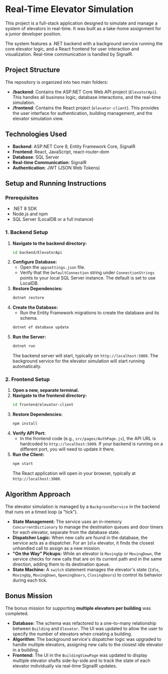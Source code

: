 # Real-Time Elevator Simulation

This project is a full-stack application designed to simulate and manage a system of elevators in real-time. It was built as a take-home assignment for a junior developer position.

The system features a .NET backend with a background service running the core elevator logic, and a React frontend for user interaction and visualization. Real-time communication is handled by SignalR.

## Project Structure

The repository is organized into two main folders:

-   **/backend**: Contains the ASP.NET Core Web API project (`ElevatorApi`). This handles all business logic, database interactions, and the real-time simulation.
-   **/frontend**: Contains the React project (`elevator-client`). This provides the user interface for authentication, building management, and the elevator simulation view.

## Technologies Used

-   **Backend**: ASP.NET Core 8, Entity Framework Core, SignalR
-   **Frontend**: React, JavaScript, react-router-dom
-   **Database**: SQL Server
-   **Real-time Communication**: SignalR
-   **Authentication**: JWT (JSON Web Tokens)

## Setup and Running Instructions

### Prerequisites

-   .NET 8 SDK
-   Node.js and npm
-   SQL Server (LocalDB or a full instance)

### 1. Backend Setup

1.  **Navigate to the backend directory:**
    ```bash
    cd backend/ElevatorApi
    ```
2.  **Configure Database:**
    - Open the `appsettings.json` file.
    - Verify that the `DefaultConnection` string under `ConnectionStrings` points to your local SQL Server instance. The default is set to use LocalDB.
3.  **Restore Dependencies:**
    ```bash
    dotnet restore
    ```
4.  **Create the Database:**
    - Run the Entity Framework migrations to create the database and its schema.
    ```bash
    dotnet ef database update
    ```
5.  **Run the Server:**
    ```bash
    dotnet run
    ```
    The backend server will start, typically on `http://localhost:5009`. The background service for the elevator simulation will start running automatically.

### 2. Frontend Setup

1.  **Open a new, separate terminal.**
2.  **Navigate to the frontend directory:**
    ```bash
    cd frontend/elevator-client
    ```
3.  **Restore Dependencies:**
    ```bash
    npm install
    ```
4.  **Verify API Port:**
    - In the frontend code (e.g., `src/pages/AuthPage.js`), the API URL is hardcoded to `http://localhost:5009`. If your backend is running on a different port, you will need to update it there.
5.  **Run the Client:**
    ```bash
    npm start
    ```
    The React application will open in your browser, typically at `http://localhost:3000`.

## Algorithm Approach

The elevator simulation is managed by a `BackgroundService` in the backend that runs on a timed loop (a "tick").

-   **State Management:** The service uses an in-memory `ConcurrentDictionary` to manage the destination queues and door timers for each elevator, separate from the database state.
-   **Dispatcher Logic:** When new calls are found in the database, the service acts as a dispatcher. For an `Idle` elevator, it finds the closest unhandled call to assign as a new mission.
-   **"On the Way" Pickups:** While an elevator is `MovingUp` or `MovingDown`, the service checks for new calls that are on its current path and in the same direction, adding them to its destination queue.
-   **State Machine:** A `switch` statement manages the elevator's state (`Idle`, `MovingUp`, `MovingDown`, `OpeningDoors`, `ClosingDoors`) to control its behavior during each tick.

## Bonus Mission

The bonus mission for supporting **multiple elevators per building** was completed.
-   **Database:** The schema was refactored to a one-to-many relationship between `Building` and `Elevator`. The UI was updated to allow the user to specify the number of elevators when creating a building.
-   **Algorithm:** The background service's dispatcher logic was upgraded to handle multiple elevators, assigning new calls to the closest idle elevator in a building.
-   **Frontend:** The UI in the `BuildingViewPage` was updated to display multiple elevator shafts side-by-side and to track the state of each elevator individually via real-time SignalR updates.